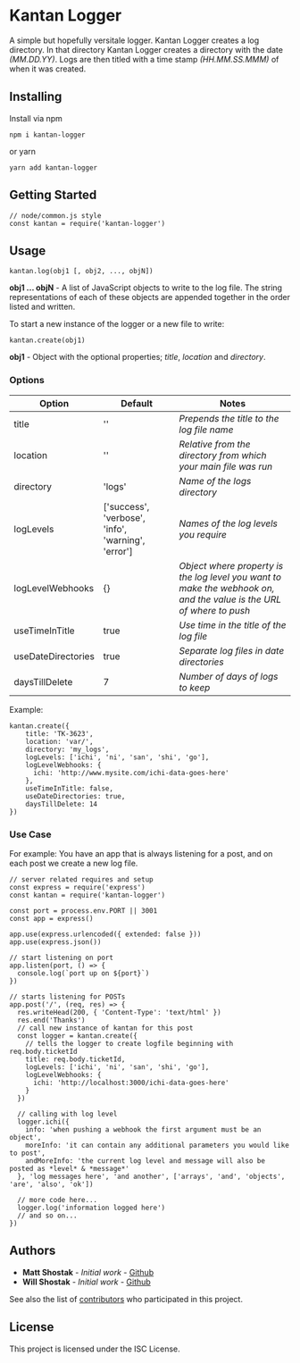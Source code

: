 # Kantan Logger

A simple but hopefully versitale logger.
Kantan Logger creates a log directory. In that directory Kantan Logger creates a directory with the date *(MM.DD.YY)*. Logs are then titled with a time stamp *(HH.MM.SS.MMM)* of when it was created. 

## Installing

Install via npm
```
npm i kantan-logger
```
or yarn
```
yarn add kantan-logger
```

## Getting Started
```
// node/common.js style 
const kantan = require('kantan-logger')
```

## Usage

```
kantan.log(obj1 [, obj2, ..., objN])
```

__obj1 ... objN__ - A list of JavaScript objects to write to the log file. The string representations of each of these objects are appended together in the order listed and written.

To start a new instance of the logger or a new file to write:
```
kantan.create(obj1)
```
__obj1__ - Object with the optional properties; *title*, *location* and *directory*.

### Options

Option | Default | Notes
--- | --- | ---
title | '' | *Prepends the title to the log file name*
location | '' | *Relative from the directory from which your main file was run*
directory | 'logs' | *Name of the logs directory*
logLevels | ['success', 'verbose', 'info', 'warning', 'error'] | *Names of the log levels you require*
logLevelWebhooks | {} | *Object where property is the log level you want to make the webhook on, and the value is the URL of where to push*
useTimeInTitle | true | *Use time in the title of the log file*
useDateDirectories | true | *Separate log files in date directories*
daysTillDelete | 7 | *Number of days of logs to keep*
Example:
```
kantan.create({
    title: 'TK-3623',
    location: 'var/',
    directory: 'my_logs',
    logLevels: ['ichi', 'ni', 'san', 'shi', 'go'],
    logLevelWebhooks: {
      ichi: 'http://www.mysite.com/ichi-data-goes-here'
    },
    useTimeInTitle: false,
    useDateDirectories: true,
    daysTillDelete: 14
})
```
### Use Case
For example:  You have an app that is always listening for a post, and on each post we create a new log file.

```
// server related requires and setup
const express = require('express')
const kantan = require('kantan-logger')

const port = process.env.PORT || 3001
const app = express()

app.use(express.urlencoded({ extended: false }))
app.use(express.json())

// start listening on port
app.listen(port, () => {
  console.log(`port up on ${port}`)
})

// starts listening for POSTs
app.post('/', (req, res) => {
  res.writeHead(200, { 'Content-Type': 'text/html' })
  res.end('Thanks')
  // call new instance of kantan for this post
  const logger = kantan.create({
    // tells the logger to create logfile beginning with req.body.ticketId
    title: req.body.ticketId,
    logLevels: ['ichi', 'ni', 'san', 'shi', 'go'],
    logLevelWebhooks: {
      ichi: 'http://localhost:3000/ichi-data-goes-here'
    }
  })

  // calling with log level
  logger.ichi({
    info: 'when pushing a webhook the first argument must be an object',
    moreInfo: 'it can contain any additional parameters you would like to post',
    andMoreInfo: 'the current log level and message will also be posted as *level* & *message*'
  }, 'log messages here', 'and another', ['arrays', 'and', 'objects', 'are', 'also', 'ok'])

  // more code here...
  logger.log('information logged here')
  // and so on...
})
```

## Authors

* **Matt Shostak** - *Initial work* - [Github](https://github.com/shatmostak)
* **Will Shostak** - *Initial work* - [Github](https://github.com/wshostak)

See also the list of [contributors](https://github.com/shatmostak/kantan-logger/contributors) who participated in this project.

## License

This project is licensed under the ISC License.
